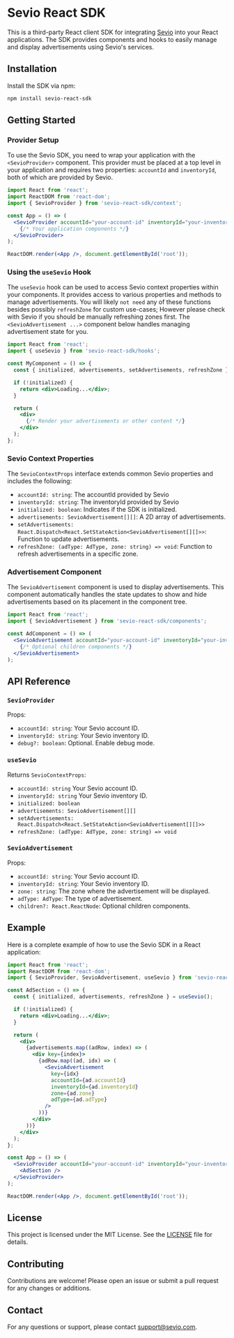 
# Sevio React SDK

This is a third-party React client SDK for integrating [Sevio](https://sevio.com/) into your React applications. The SDK provides components and hooks to easily manage and display advertisements using Sevio's services.

## Installation

Install the SDK via npm:

```bash
npm install sevio-react-sdk
```

## Getting Started

### Provider Setup

To use the Sevio SDK, you need to wrap your application with the `<SevioProvider>` component. This provider must be placed at a top level in your application and requires two properties: `accountId` and `inventoryId`, both of which are provided by Sevio.

```jsx
import React from 'react';
import ReactDOM from 'react-dom';
import { SevioProvider } from 'sevio-react-sdk/context';

const App = () => (
  <SevioProvider accountId="your-account-id" inventoryId="your-inventory-id">
    {/* Your application components */}
  </SevioProvider>
);

ReactDOM.render(<App />, document.getElementById('root'));
```

### Using the `useSevio` Hook

The `useSevio` hook can be used to access Sevio context properties within your components. It provides access to various properties and methods to manage advertisements. You will likely `not need` any of these functions besides possibly `refreshZone` for custom use-cases; However please check with Sevio if you should be manually refreshing zones first. The `<SevioAdvertisement ...>` component below handles managing advertisement state for you.

```jsx
import React from 'react';
import { useSevio } from 'sevio-react-sdk/hooks';

const MyComponent = () => {
  const { initialized, advertisements, setAdvertisements, refreshZone } = useSevio();

  if (!initialized) {
    return <div>Loading...</div>;
  }

  return (
    <div>
      {/* Render your advertisements or other content */}
    </div>
  );
};
```

### Sevio Context Properties

The `SevioContextProps` interface extends common Sevio properties and includes the following:

- `accountId: string`: The accountId provided by Sevio
- `inventoryId: string`: The inventoryId provided by Sevio
- `initialized: boolean`: Indicates if the SDK is initialized.
- `advertisements: SevioAdvertisement[][]`: A 2D array of advertisements.
- `setAdvertisements: React.Dispatch<React.SetStateAction<SevioAdvertisement[][]>>`: Function to update advertisements.
- `refreshZone: (adType: AdType, zone: string) => void`: Function to refresh advertisements in a specific zone.

### Advertisement Component

The `SevioAdvertisement` component is used to display advertisements. This component automatically handles the state updates to show and hide advertisements based on its placement in the component tree.

```jsx
import React from 'react';
import { SevioAdvertisement } from 'sevio-react-sdk/components';

const AdComponent = () => (
  <SevioAdvertisement accountId="your-account-id" inventoryId="your-inventory-id" zone="header" adType="banner">
    {/* Optional children components */}
  </SevioAdvertisement>
);
```

## API Reference

### `SevioProvider`

Props:

- `accountId: string`: Your Sevio account ID.
- `inventoryId: string`: Your Sevio inventory ID.
- `debug?: boolean`: Optional. Enable debug mode.

### `useSevio`

Returns `SevioContextProps`:

- `accountId: string` Your Sevio account ID.
- `inventoryId: string` Your Sevio inventory ID.
- `initialized: boolean`
- `advertisements: SevioAdvertisement[][]`
- `setAdvertisements: React.Dispatch<React.SetStateAction<SevioAdvertisement[][]>>`
- `refreshZone: (adType: AdType, zone: string) => void`

### `SevioAdvertisement`

Props:

- `accountId: string`: Your Sevio account ID.
- `inventoryId: string`: Your Sevio inventory ID.
- `zone: string`: The zone where the advertisement will be displayed.
- `adType: AdType`: The type of advertisement.
- `children?: React.ReactNode`: Optional children components.

## Example

Here is a complete example of how to use the Sevio SDK in a React application:

```jsx
import React from 'react';
import ReactDOM from 'react-dom';
import { SevioProvider, SevioAdvertisement, useSevio } from 'sevio-react-sdk';

const AdSection = () => {
  const { initialized, advertisements, refreshZone } = useSevio();

  if (!initialized) {
    return <div>Loading...</div>;
  }

  return (
    <div>
      {advertisements.map((adRow, index) => (
        <div key={index}>
          {adRow.map((ad, idx) => (
            <SevioAdvertisement
              key={idx}
              accountId={ad.accountId}
              inventoryId={ad.inventoryId}
              zone={ad.zone}
              adType={ad.adType}
            />
          ))}
        </div>
      ))}
    </div>
  );
};

const App = () => (
  <SevioProvider accountId="your-account-id" inventoryId="your-inventory-id">
    <AdSection />
  </SevioProvider>
);

ReactDOM.render(<App />, document.getElementById('root'));
```

## License

This project is licensed under the MIT License. See the [LICENSE](LICENSE) file for details.

## Contributing

Contributions are welcome! Please open an issue or submit a pull request for any changes or additions.

## Contact

For any questions or support, please contact [support@sevio.com](mailto:support@sevio.com).
